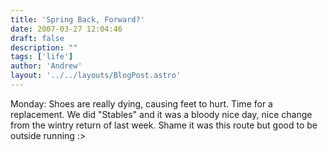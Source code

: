 ```yaml
---
title: 'Spring Back, Forward?'
date: 2007-03-27 12:04:46
draft: false
description: ""
tags: ['life']
author: 'Andrew'
layout: '../../layouts/BlogPost.astro'
---
```


Monday: Shoes are really dying, causing feet to hurt. Time for a replacement. We did "Stables" and it was a bloody nice day, nice change from the wintry return of last week. Shame it was this route but good to be outside running :>
